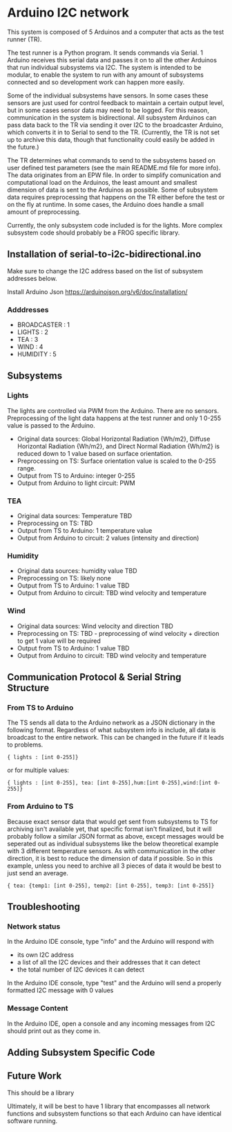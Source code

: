 # Arduino I2C network

This system is composed of 5 Arduinos and a computer that acts as the test runner (TR).

The test runner is a Python program. It sends commands via Serial. 1 Arduino receives this serial data and passes it on to all the other Arduinos that run individual subsystems via I2C. The system is intended to be modular, to enable the system to run with any amount of subsystems connected and so development work can happen more easily.

Some of the individual subsystems have sensors. In some cases these sensors are just used for control feedback to maintain a certain output level, but in some cases sensor data may need to be logged. For this reason, communication in the system is bidirectional. All subsystem Arduinos can pass data back to the TR via sending it over I2C to the broadcaster Arduino, which converts it in to Serial to send to the TR. (Currently, the TR is not set up to archive this data, though that functionality could easily be added in the future.)

The TR determines what commands to send to the subsystems based on user defined test parameters (see the main README.md file for more info). The data originates from an EPW file. In order to simplify comunication and computational load on the Arduinos, the least amount and smallest dimension of data is sent to the Arduinos as possible. Some of subsystem data requires preprocessing that happens on the TR either before the test or on the fly at runtime. In some cases, the Arduino does handle a small amount of preprocessing.

Currently, the only subsystem code included is for the lights. More complex subsystem code should probably be a FROG specific library.

## Installation of serial-to-i2c-bidirectional.ino

Make sure to change the I2C address based on the list of subsystem addresses below.

Install Arduino Json https://arduinojson.org/v6/doc/installation/

### Adddresses

 * BROADCASTER : 1
 * LIGHTS : 2
 * TEA : 3
 * WIND : 4
 * HUMIDITY : 5

## Subsystems

### Lights

The lights are controlled via PWM from the Arduino. There are no sensors. Preprocessing of the light data happens at the test runner and only 1 0-255 value is passed to the Arduino.

* Original data sources: Global Horizontal Radiation {Wh/m2}, Diffuse Horizontal Radiation {Wh/m2}, and Direct Normal Radiation {Wh/m2} is reduced down to 1 value based on surface orientation.
* Preprocessing on TS: Surface orientation value is scaled to the 0-255 range.
* Output from TS to Arduino: integer 0-255
* Output from Arduino to light circuit: PWM

### TEA

* Original data sources: Temperature TBD
* Preprocessing on TS: TBD
* Output from TS to Arduino: 1 temperature value
* Output from Arduino to circuit: 2 values (intensity and direction)

### Humidity


* Original data sources: humidity value TBD
* Preprocessing on TS: likely none
* Output from TS to Arduino: 1 value TBD
* Output from Arduino to circuit: TBD wind velocity and temperature

### Wind

* Original data sources: Wind velocity and direction TBD
* Preprocessing on TS: TBD - preprocessing of wind velocity + direction to get 1 value will be required
* Output from TS to Arduino: 1 value TBD
* Output from Arduino to circuit: TBD wind velocity and temperature

## Communication Protocol & Serial String Structure

### From TS to Arduino
The TS sends all data to the Arduino network as a JSON dictionary in the following format. Regardless of what subsystem info is include, all data is broadcast to the entire network. This can be changed in the future if it leads to problems.

`{ lights : [int 0-255]}`

or for multiple values: 

`{ lights : [int 0-255], tea: [int 0-255],hum:[int 0-255],wind:[int 0-255]}`

### From Arduino to TS

Because exact sensor data that would get sent from subsystems to TS for archiving isn't available yet, that specific format isn't finalized, but it will probably follow a similar JSON format as above, except messages would be seperated out as individual subsystems like the below theoretical example with 3 different temperature sensors. As with communication in the other direction, it is best to reduce the dimension of data if possible. So in this example, unless you need to archive all 3 pieces of data it would be best to just send an average.

`{ tea: {temp1: [int 0-255], temp2: [int 0-255], temp3: [int 0-255]}`

## Troubleshooting

### Network status

In the Arduino IDE console, type "info" and the Arduino will respond with 
* its own I2C address
* a list of all the I2C devices and their addresses that it can detect
* the total number of I2C devices it can detect

In the Arduino IDE console, type "test" and the Arduino will send a properly formatted I2C message with 0 values

### Message Content

In the Arduino IDE, open a console and any incoming messages from I2C should print out as they come in.

## Adding Subsystem Specific Code

## Future Work

This should be a library

Ultimately, it will be best to have 1 library that encompasses all network functions and subsystem functions so that each Arduino can have identical software running.
